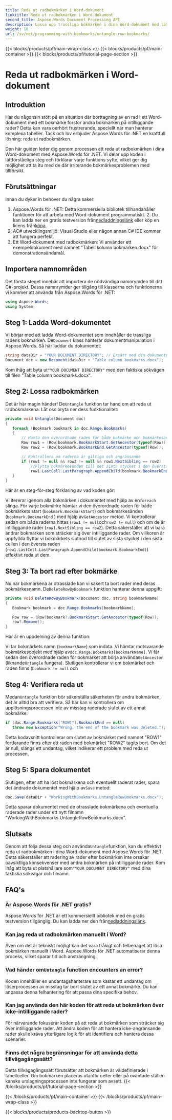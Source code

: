 ```yaml
---
title: Reda ut radbokmärken i Word-dokument
linktitle: Reda ut radbokmärken i Word-dokument
second_title: Aspose.Words Document Processing API
description: Lossa upp trassliga bokmärken i dina Word-dokument med lätthet med Aspose.Words för .NET. Den här guiden leder dig genom processen för renare och säkrare bokmärkeshantering.
weight: 10
url: /sv/net/programming-with-bookmarks/untangle-row-bookmarks/
---
```


{{< blocks/products/pf/main-wrap-class >}}
{{< blocks/products/pf/main-container >}}
{{< blocks/products/pf/tutorial-page-section >}}

# Reda ut radbokmärken i Word-dokument

## Introduktion

Har du någonsin stött på en situation där borttagning av en rad i ett Word-dokument med ett bokmärke förstör andra bokmärken på intilliggande rader? Detta kan vara oerhört frustrerande, speciellt när man hanterar komplexa tabeller. Tack och lov erbjuder Aspose.Words för .NET en kraftfull lösning: reda ut radbokmärken. 

Den här guiden leder dig genom processen att reda ut radbokmärken i dina Word-dokument med Aspose.Words för .NET. Vi delar upp koden i lättförståeliga steg och förklarar varje funktions syfte, vilket ger dig möjlighet att ta itu med de där irriterande bokmärkesproblemen med tillförsikt.

## Förutsättningar

Innan du dyker in behöver du några saker:

1.  Aspose.Words för .NET: Detta kommersiella bibliotek tillhandahåller funktioner för att arbeta med Word-dokument programmatiskt. 2. Du kan ladda ner en gratis testversion från[nedladdningslänk](https://releases.aspose.com/words/net/) eller köp en licens från[köpa](https://purchase.aspose.com/buy).
3. AC# utvecklingsmiljö: Visual Studio eller någon annan C# IDE kommer att fungera perfekt.
4. Ett Word-dokument med radbokmärken: Vi använder ett exempeldokument med namnet "Tabell kolumn bokmärken.docx" för demonstrationsändamål.

## Importera namnområden

Det första steget innebär att importera de nödvändiga namnrymden till ditt C#-projekt. Dessa namnrymder ger tillgång till klasserna och funktionerna vi kommer att använda från Aspose.Words för .NET:

```csharp
using Aspose.Words;
using System;
```

## Steg 1: Ladda Word-dokumentet

 Vi börjar med att ladda Word-dokumentet som innehåller de trassliga radens bokmärken. De`Document` klass hanterar dokumentmanipulation i Aspose.Words. Så här laddar du dokumentet:

```csharp
string dataDir = "YOUR DOCUMENT DIRECTORY"; // Ersätt med din dokumentplats
Document doc = new Document(dataDir + "Table column bookmarks.docx");
```

 Kom ihåg att byta ut`"YOUR DOCUMENT DIRECTORY"` med den faktiska sökvägen till filen "Table column bookmarks.docx".

## Steg 2: Lossa radbokmärken

 Det är här magin händer! De`Untangle` funktion tar hand om att reda ut radbokmärkena. Låt oss bryta ner dess funktionalitet:

```csharp
private void Untangle(Document doc)
{
   foreach (Bookmark bookmark in doc.Range.Bookmarks)
   {
	   // Hämta den överordnade raden för både bokmärke och bokmärkesände
	   Row row1 = (Row)bookmark.BookmarkStart.GetAncestor(typeof(Row));
	   Row row2 = (Row)bookmark.BookmarkEnd.GetAncestor(typeof(Row));

	   // Kontrollera om raderna är giltiga och angränsande
	   if (row1 != null && row2 != null && row1.NextSibling == row2)
		   //Flytta bokmärkesänden till det sista stycket i den översta radens sista cell
		   row1.LastCell.LastParagraph.AppendChild(bookmark.BookmarkEnd);
   }
}
```

Här är en steg-för-steg förklaring av vad koden gör:

 Vi itererar igenom alla bokmärken i dokumentet med hjälp av en`foreach` slinga.
För varje bokmärke hämtar vi den överordnade raden för både bokmärkets start (`bookmark.BookmarkStart`) och bokmärkesänden (`bookmark.BookmarkEnd` ) med hjälp av`GetAncestor` metod.
Vi kontrollerar sedan om båda raderna hittas (`row1 != null`och`row2 != null`) och om de är intilliggande rader (`row1.NextSibling == row2`). Detta säkerställer att vi bara ändrar bokmärken som sträcker sig över intilliggande rader.
Om villkoren är uppfyllda flyttar vi bokmärkets slutnod till slutet av sista stycket i den sista cellen i den översta raden (`row1.LastCell.LastParagraph.AppendChild(bookmark.BookmarkEnd)`) effektivt reda ut dem.

## Steg 3: Ta bort rad efter bokmärke

 Nu när bokmärkena är otrasslade kan vi säkert ta bort rader med deras bokmärkesnamn. De`DeleteRowByBookmark` funktion hanterar denna uppgift:

```csharp
private void DeleteRowByBookmark(Document doc, string bookmarkName)
{
   Bookmark bookmark = doc.Range.Bookmarks[bookmarkName];

   Row row = (Row)bookmark?.BookmarkStart.GetAncestor(typeof(Row));
   row?.Remove();
}
```

Här är en uppdelning av denna funktion:

Vi tar bokmärkets namn (`bookmarkName`) som indata.
 Vi hämtar motsvarande bokmärkesobjekt med hjälp av`doc.Range.Bookmarks[bookmarkName]`.
Vi får sedan den överordnade raden för bokmärket att börja använda`GetAncestor` (liknande`Untangle` fungera).
Slutligen kontrollerar vi om bokmärket och raden finns (`bookmark != null` och

## Steg 4: Verifiera reda ut

 Medan`Untangle` funktion bör säkerställa säkerheten för andra bokmärken, det är alltid bra att verifiera. Så här kan vi kontrollera om upplösningsprocessen inte av misstag raderade slutet av ett annat bokmärke:

```csharp
if (doc.Range.Bookmarks["ROW1"].BookmarkEnd == null)
   throw new Exception("Wrong, the end of the bookmark was deleted.");
```

Detta kodavsnitt kontrollerar om slutet av bokmärket med namnet "ROW1" fortfarande finns efter att raden med bokmärket "ROW2" tagits bort. Om det är null, slängs ett undantag, vilket indikerar ett problem med reda ut processen. 

## Steg 5: Spara dokumentet

 Slutligen, efter att ha löst bokmärkena och eventuellt raderat rader, spara det ändrade dokumentet med hjälp av`Save` metod:

```csharp
doc.Save(dataDir + "WorkingWithBookmarks.UntangleRowBookmarks.docx");
```

Detta sparar dokumentet med de otrasslade bokmärkena och eventuella raderade rader under ett nytt filnamn "WorkingWithBookmarks.UntangleRowBookmarks.docx". 

## Slutsats

 Genom att följa dessa steg och använda`Untangle`funktion, kan du effektivt reda ut radbokmärken i dina Word-dokument med Aspose.Words för .NET. Detta säkerställer att radering av rader efter bokmärken inte orsakar oavsiktliga konsekvenser med andra bokmärken på intilliggande rader. Kom ihåg att byta ut platshållare som`"YOUR DOCUMENT DIRECTORY"` med dina faktiska sökvägar och filnamn.

## FAQ's

### Är Aspose.Words för .NET gratis?

 Aspose.Words för .NET är ett kommersiellt bibliotek med en gratis testversion tillgänglig. Du kan ladda ner den från[nedladdningslänk](https://releases.aspose.com/words/net/).

### Kan jag reda ut radbokmärken manuellt i Word?

Även om det är tekniskt möjligt kan det vara tråkigt och felbenäget att lösa bokmärken manuellt i Word. Aspose.Words för .NET automatiserar denna process, vilket sparar tid och ansträngning.

###  Vad händer om`Untangle` function encounters an error?

Koden innehåller en undantagshanterare som kastar ett undantag om löserprocessen av misstag tar bort slutet av ett annat bokmärke. Du kan anpassa denna felhantering för att passa dina specifika behov.

### Kan jag använda den här koden för att reda ut bokmärken över icke-intilliggande rader?

För närvarande fokuserar koden på att reda ut bokmärken som sträcker sig över intilliggande rader. Att ändra koden för att hantera icke-angränsande rader skulle kräva ytterligare logik för att identifiera och hantera dessa scenarier.

### Finns det några begränsningar för att använda detta tillvägagångssätt?

Detta tillvägagångssätt förutsätter att bokmärken är väldefinierade i tabellceller. Om bokmärken placeras utanför celler eller på oväntade ställen kanske urslagningsprocessen inte fungerar som avsett.
{{< /blocks/products/pf/tutorial-page-section >}}

{{< /blocks/products/pf/main-container >}}
{{< /blocks/products/pf/main-wrap-class >}}

{{< blocks/products/products-backtop-button >}}
